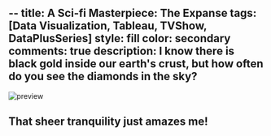 --
title: A Sci-fi Masterpiece: The Expanse
tags: [Data Visualization, Tableau, TVShow, DataPlusSeries]
style: fill
color: secondary
comments: true
description: I know there is black gold inside our earth's crust, but how often do you see the diamonds in the sky?
---

![preview](https://i.postimg.cc/sxFxNkz5/collection.png)

## That sheer tranquility just amazes me!
